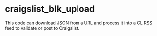 # craigslist_blk_upload
This code can download JSON from a URL and process it into a CL RSS feed to validate or post to Craigslist.
